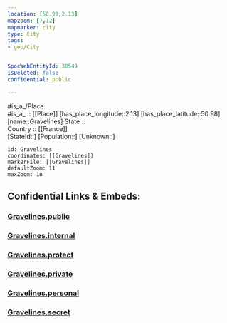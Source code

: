 ```yaml
---
location: [50.98,2.13] 
mapzoom: [7,12] 
mapmarker: city 
type: City
tags:
- geo/City


SpocWebEntityId: 30549
isDeleted: false
confidential: public

---
```

#is_a_/Place  
#is_a_ :: [[Place]] 
[has_place_longitude::2.13] 
[has_place_latitude::50.98] 
[name::Gravelines] 
State ::  
Country :: [[France]]  
[StateId::] 
[Population::] 
[Unknown::] 


```leaflet
id: Gravelines
coordinates: [[Gravelines]] 
markerFile: [[Gravelines]] 
defaultZoom: 11 
maxZoom: 18
```


## Confidential Links & Embeds: 

### [Gravelines.public](/_public/\Earth\Continent\Europe\Europe~West\France\regions~France\Hauts-de-France\departments~Hauts-de-France\Hauts-de-France~Nord\communes~Nord\Dunkerque\cities~DunkerqueGravelines.public.md) 

### [Gravelines.internal](/_internal/\Earth\Continent\Europe\Europe~West\France\regions~France\Hauts-de-France\departments~Hauts-de-France\Hauts-de-France~Nord\communes~Nord\Dunkerque\cities~DunkerqueGravelines.internal.md) 

### [Gravelines.protect](/_protect/\Earth\Continent\Europe\Europe~West\France\regions~France\Hauts-de-France\departments~Hauts-de-France\Hauts-de-France~Nord\communes~Nord\Dunkerque\cities~DunkerqueGravelines.protect.md) 

### [Gravelines.private](/_private/\Earth\Continent\Europe\Europe~West\France\regions~France\Hauts-de-France\departments~Hauts-de-France\Hauts-de-France~Nord\communes~Nord\Dunkerque\cities~DunkerqueGravelines.private.md) 

### [Gravelines.personal](/_personal/\Earth\Continent\Europe\Europe~West\France\regions~France\Hauts-de-France\departments~Hauts-de-France\Hauts-de-France~Nord\communes~Nord\Dunkerque\cities~DunkerqueGravelines.personal.md) 

### [Gravelines.secret](/_secret/\Earth\Continent\Europe\Europe~West\France\regions~France\Hauts-de-France\departments~Hauts-de-France\Hauts-de-France~Nord\communes~Nord\Dunkerque\cities~DunkerqueGravelines.secret.md)

